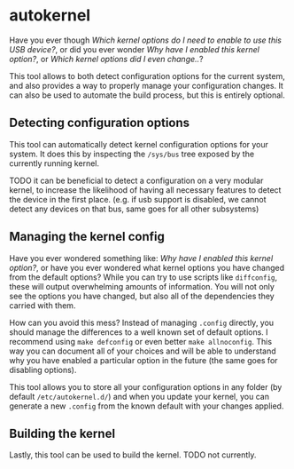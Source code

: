 # autokernel

Have you ever though *Which kernel options do I need to enable to use this USB device?*,
or did you ever wonder *Why have I enabled this kernel option?*, or *Which kernel options did I even change..*?

This tool allows to both detect configuration options for the current system, and also
provides a way to properly manage your configuration changes. It can also be used to
automate the build process, but this is entirely optional.

## Detecting configuration options

This tool can automatically detect kernel configuration options for your system.
It does this by inspecting the `/sys/bus` tree exposed by the currently running kernel.

TODO it can be beneficial to detect a configuration on a very modular kernel, to increase
the likelihood of having all necessary features to detect the device in the first place.
(e.g. if usb support is disabled, we cannot detect any devices on that bus, same goes for all other subsystems)

## Managing the kernel config

Have you ever wondered something like: *Why have I enabled this kernel option?*,
or have you ever wondered what kernel options you have changed from the default options?
While you can try to use scripts like `diffconfig`, these will output overwhelming amounts of information.
You will not only see the options you have changed, but also all of the dependencies they carried with them.

How can you avoid this mess? Instead of managing `.config` directly, you should manage the differences to a well
known set of default options. I recommend using `make defconfig` or even better `make allnoconfig`.
This way you can document all of your choices and will be able to understand why you have enabled a particular option
in the future (the same goes for disabling options).

This tool allows you to store all your configuration options in any folder (by default `/etc/autokernel.d/`) and
when you update your kernel, you can generate a new `.config` from the known default with your changes applied.

## Building the kernel

Lastly, this tool can be used to build the kernel.
TODO not currently.

